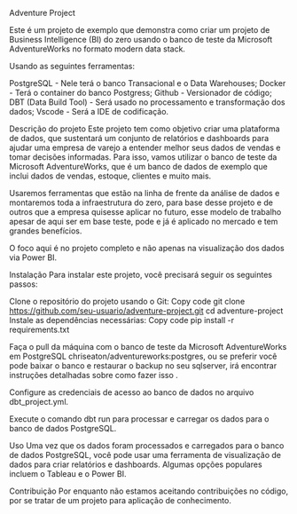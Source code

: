 Adventure Project

Este é um projeto de exemplo que demonstra como criar um projeto de Business Intelligence (BI) do zero usando o banco de teste da Microsoft AdventureWorks no formato modern data stack.

Usando as seguintes ferramentas:

PostgreSQL - Nele terá o banco Transacional e o Data Warehouses;
Docker - Terá o container do banco Postgress;
Github - Versionador de código;
DBT (Data Build Tool) - Será usado no processamento e transformação dos dados;
Vscode - Será a IDE de codificação.

Descrição do projeto
Este projeto tem como objetivo criar uma plataforma de dados, que sustentará um conjunto de relatórios e dashboards para ajudar uma empresa de varejo a entender melhor seus dados de vendas e tomar decisões informadas. Para isso, vamos utilizar o banco de teste da Microsoft AdventureWorks, que é um banco de dados de exemplo que inclui dados de vendas, estoque, clientes e muito mais.

Usaremos ferramentas que estão na linha de frente da análise de dados e montaremos toda a infraestrutura do zero, para base desse projeto e de outros que a empresa quisesse aplicar no futuro, esse modelo de trabalho apesar de aqui ser em base teste, pode e já é aplicado no mercado e tem grandes benefícios.

O foco aqui é no projeto completo e não apenas na visualização dos dados via Power BI.

Instalação
Para instalar este projeto, você precisará seguir os seguintes passos:

Clone o repositório do projeto usando o Git:
Copy code
git clone https://github.com/seu-usuario/adventure-project.git
cd adventure-project
Instale as dependências necessárias:
Copy code
pip install -r requirements.txt

Faça o pull da máquina com o banco de teste da Microsoft AdventureWorks em PostgreSQL chriseaton/adventureworks:postgres, ou se preferir você pode baixar o banco e restaurar o backup no seu sqlserver, irá encontrar instruções detalhadas sobre como fazer isso .

Configure as credenciais de acesso ao banco de dados no arquivo dbt_project.yml.

Execute o comando dbt run para processar e carregar os dados para o banco de dados PostgreSQL.

Uso
Uma vez que os dados foram processados e carregados para o banco de dados PostgreSQL, você pode usar uma ferramenta de visualização de dados para criar relatórios e dashboards. Algumas opções populares incluem o Tableau e o Power BI.

Contribuição
Por enquanto não estamos aceitando contribuições no código, por se tratar de um projeto para aplicação de conhecimento.

